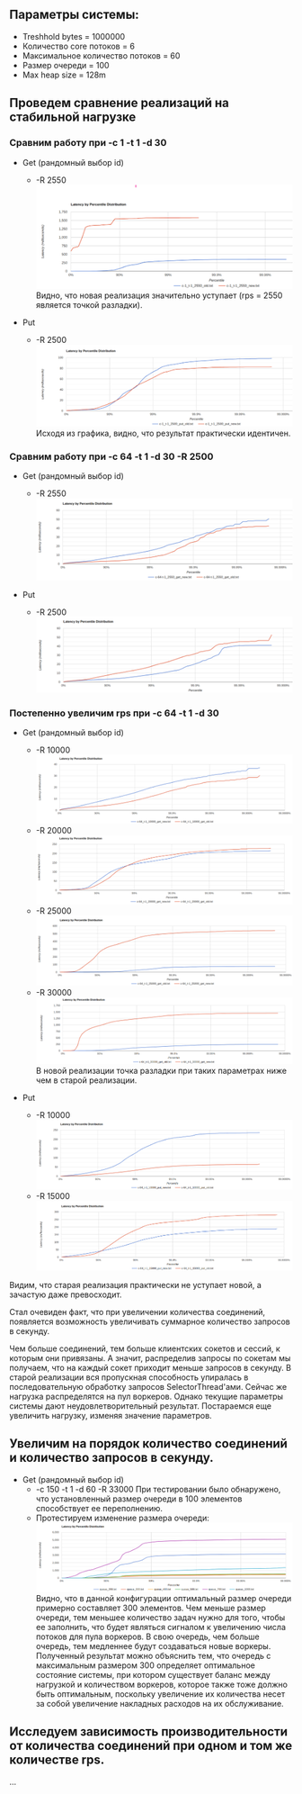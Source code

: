 ## Параметры системы:
* Treshhold bytes = 1000000
* Количество core потоков = 6
* Максимальное количество потоков = 60
* Размер очереди = 100
* Max heap size = 128m

## Проведем сравнение реализаций на стабильной нагрузке

### Сравним работу при -c 1 -t 1 -d 30
* Get (рандомный выбор id)
	*  -R 2550 ![](c1-t1-2550-get-cmp.png) Видно, что новая реализация значительно уступает (rps = 2550 является точкой разладки). 

* Put
	* -R 2500 ![](c1-t1-2500-put-cmp.png) Исходя из графика, видно, что результат практически идентичен.

### Сравним работу при -c 64 -t 1 -d 30 -R 2500
* Get (рандомный выбор id)
	* -R 2550 ![](c64-t1-2550-get-cmp.png)

* Put
	* -R 2500 ![](c64-t1-2500-put-cmp.png)

### Постепенно увеличим rps при -c 64 -t 1 -d 30
* Get (рандомный выбор id)
	* -R 10000 ![](c64-t1-10000-get-cmp.png)
	* -R 20000 ![](c64-t1-20000-get-cmp.png)
	* -R 25000 ![](c64-t1-25000-get-cmp.png)
	* -R 30000 ![](c64-t1-30000-get-cmp.png)
В новой реализации точка разладки при таких параметрах ниже чем в старой реализации.

* Put
	* -R 10000 ![](c64-t1-10000-put-cmp.png)
	* -R 15000 ![](c64-t1-15000-put-cmp.png)

Видим, что старая реализация практически не уступает новой, а зачастую даже превосходит.

Стал очевиден факт, что при увеличении количества соединений, появляется возможность увеличивать суммарное количество запросов в секунду.

Чем больше соединений, тем больше клиентских сокетов и сессий, к которым они привязаны. А значит, распределив запросы по сокетам мы получаем, что на каждый сокет приходит меньше запросов в секунду. В старой реализации вся пропускная способность упиралась в последовательную обработку запросов SelectorThread'ами. Сейчас же нагрузка распределятся на пул воркеров. Однако текущие параметры системы дают неудовлетворительный результат. Постараемся еще увеличить нагрузку, изменяя значение параметров.

## Увеличим на порядок количество соединений и количество запросов в секунду.

* Get (рандомный выбор id) 
	* -c 150 -t 1 -d 60 -R 33000 
	При тестировании было обнаружено, что установленный размер очереди в 100 элементов способствует ее переполнению.
	* Протестируем изменение размера очереди:
	![](c150-t1-33000_get_queue_size_cmp.png)
	Видно, что в данной конфигурации оптимальный размер очереди примерно составляет 300 элементов. Чем меньше размер очереди, тем меньшее количество задач нужно для того, чтобы ее заполнить, что будет являться сигналом к увеличению числа потоков для пула воркеров. В свою очередь, чем больше очередь, тем медленнее будут создаваться новые воркеры. Полученный результат можно объяснить тем, что очередь с максимальным размером 300 определяет оптимальное состояние системы, при котором существует баланс между нагрузкой и количеством воркеров, которое также тоже должно быть оптимальным, поскольку увеличение их количества несет за собой увеличение накладных расходов на их обслуживание.

## Исследуем зависимость производительности от количества соединений при одном и том же количестве rps.

...